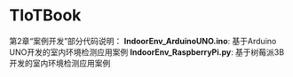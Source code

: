 # TIoTBook
第2章“案例开发”部分代码说明：
**IndoorEnv_ArduinoUNO.ino**: 基于Arduino UNO开发的室内环境检测应用案例
**IndoorEnv_RaspberryPi.py**: 基于树莓派3B开发的室内环境检测应用案例
